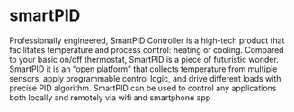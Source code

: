 # smartPID
Professionally engineered, SmartPID Controller is a high-tech product that facilitates temperature and process control: heating or cooling. 
Compared to your basic on/off thermostat, SmartPID is a piece of futuristic wonder.  
SmartPID it is an “open platform”  that collects temperature from multiple sensors, apply programmable control logic, and drive different loads with precise PID  algorithm. SmartPID can be used to control any applications both locally and remotely via wifi and smartphone app
